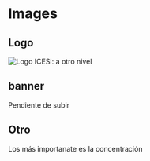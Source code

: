 # Images
## Logo
![Logo ICESI: a otro nivel](https://www.icesi.edu.co/launiversidad/images/La_universidad/logosimbolos/logo-icesi-a-otro-nivel.png)

## banner

Pendiente de subir
## Otro
Los más importanate es la concentración
